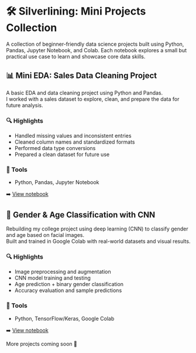 # 🛠️ Silverlining: Mini Projects Collection

A collection of beginner-friendly data science projects built using Python, Pandas, Jupyter Notebook, and Colab. Each notebook explores a small but practical use case to learn and showcase core data skills.



## 📊 Mini EDA: Sales Data Cleaning Project

A basic EDA and data cleaning project using Python and Pandas.  
I worked with a sales dataset to explore, clean, and prepare the data for future analysis.

### 🔍 Highlights
- Handled missing values and inconsistent entries
- Cleaned column names and standardized formats
- Performed data type conversions
- Prepared a clean dataset for future use

### 🧰 Tools
- Python, Pandas, Jupyter Notebook

➡️ [View notebook](./MiniSalesEda.ipynb)


## 🧠 Gender & Age Classification with CNN

Rebuilding my college project using deep learning (CNN) to classify gender and age based on facial images.  
Built and trained in Google Colab with real-world datasets and visual results.

### 🔍 Highlights
- Image preprocessing and augmentation
- CNN model training and testing
- Age prediction + binary gender classification
- Accuracy evaluation and sample predictions

### 🧰 Tools
- Python, TensorFlow/Keras, Google Colab

➡️ [View notebook](./Gender_&_Age_classification_.ipynb)



More projects coming soon 🚀
 


